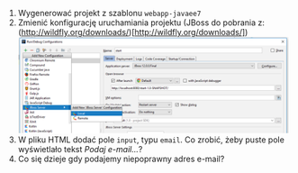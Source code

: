 1. Wygenerować projekt z szablonu `webapp-javaee7`
1. Zmienić konfigurację uruchamiania projektu (JBoss do pobrania z: (http://wildfly.org/downloads/)[http://wildfly.org/downloads/])
   ![IntelliJ screenshot](../docs/img/config.png)
1. W pliku HTML dodać pole `input`, typu `email`. Co zrobić, żeby puste pole wyświetlało tekst _Podaj e-mail..._?
1. Co się dzieje gdy podajemy niepoprawny adres e-mail?
